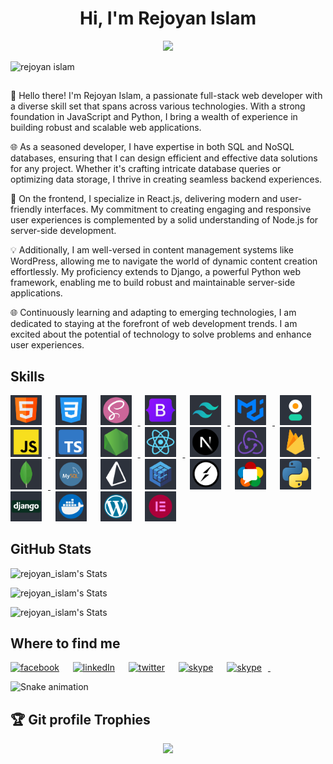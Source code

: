 <h1 align="center">Hi, I'm Rejoyan Islam</h1>

<p align="center">
  <a href="https://git.io/typing-svg"><img src="https://readme-typing-svg.herokuapp.com/?font=Fira+Code&pause=1000&random=false&lines=Passionate%20Self-Learner;Always%20learning%20new%20technology"></a>
</p>

<p align="left"> <img src="https://komarev.com/ghpvc/?username=RejoyanIslam&label=Profile%20views&color=0e75b6&style=flat" alt="rejoyan islam" /> </p>

<!-- https://readme-typing-svg.herokuapp.com/?lines=Passionate+Self-Learner;Always%20learning%20new%20technology&center=true&width=500&height=50 -->

<!-- tropy -->
<!-- <img src="https://github-profile-trophy.vercel.app/?username=RejoyanIslam"/> -->
<!-- batch -->
<!-- ![JavaScript](https://img.shields.io/badge/JavaScript-F7DF1E?style=flat-square&logo=javascript&logoColor=black)
![Javascript](https://img.shields.io/badge/Javascript-F0DB4F?labelColor=2e333c&logo=javascript&logoColor=F0DB4F) -->

<!-- ## Current Overview

 <ul>
  <li>Quick learner</li>
  <li>Friendly</li>
  <li>Dedicated</li>
</ul> -->

##

👋 Hello there! I'm Rejoyan Islam, a passionate full-stack web developer with a diverse skill set that spans across various technologies. With a strong foundation in JavaScript and Python, I bring a wealth of experience in building robust and scalable web applications.

🌐 As a seasoned developer, I have expertise in both SQL and NoSQL databases, ensuring that I can design efficient and effective data solutions for any project. Whether it's crafting intricate database queries or optimizing data storage, I thrive in creating seamless backend experiences.

🚀 On the frontend, I specialize in React.js, delivering modern and user-friendly interfaces. My commitment to creating engaging and responsive user experiences is complemented by a solid understanding of Node.js for server-side development.

💡 Additionally, I am well-versed in content management systems like WordPress, allowing me to navigate the world of dynamic content creation effortlessly. My proficiency extends to Django, a powerful Python web framework, enabling me to build robust and maintainable server-side applications.

🌐 Continuously learning and adapting to emerging technologies, I am dedicated to staying at the forefront of web development trends. I am excited about the potential of technology to solve problems and enhance user experiences.

## Skills

<p align="left">
      <a href="https://www.w3.org/html/"><img src='./images/HTML.png'  width="50px" style="padding-right: 10px;"   alt='html' title='HTML'/></a> &nbsp;
      <a href="https://www.w3.org/Style/CSS/"> <img src="./images/css.png"  width="50px" alt='css' style="padding-right: 10px;"   title='CSS' /></a> &nbsp;
      <a href="https://sass-lang.com/"><img src="./images/sass.png"  width="50px"  style="padding-right: 10px;"  alt='sass' title='SASS'/> </a> &nbsp;
      <a href="https://getbootstrap.com/"> <img src="./images/bootstrap.png" width="50px"  style="padding-right: 10px;"   alt='bootstrap' title='BootStrap' /></a> &nbsp;
      <a href="https://tailwindcss.com/"><img src="./images/tailwind.png" width="50px"  style="padding-right: 10px;"   alt='tailwind css' title='Tailwind CSS'/> </a> &nbsp;
      <a href="https://mui.com/"><img src="./images/mui.png" width="50px"  style="padding-right: 10px;"   alt='material ui' title='Material UI' /> </a> &nbsp;
      <a href="https://daisyui.com/"> <img src="./images/daisyui.png"  width="50px"  style="padding-right: 10px;"  alt='daisyui' title='DaisyUI'/></a> &nbsp;
      <a href="https://developer.mozilla.org/en-US/docs/Web/JavaScript"><img src="./images/js.png"  width="50px"  style="padding-right: 10px;"  alt='js' title='JavaScript'/> </a> &nbsp;
      <a href="https://www.typescriptlang.org/"> <img src="./images/ts.png"  width="50px"  style="padding-right: 10px;"  alt='redux' title='TypeScript'/></a> &nbsp;
      <a href="https://nodejs.org/en/"><img src="./images/node.png" width="50px"  style="padding-right: 10px;"   alt='node js' title='Node JS'/> </a> &nbsp;
      <a href="https://react.dev/"><img src="./images/react.png" width="50px"  style="padding-right: 10px;"   alt='react js' title='React JS' /> </a> &nbsp;
      <a href="https://nextjs.org/"> <img src="./images/nextjs.png"  width="50px" style="padding-right: 10px;"   alt='nextJs' title='NextJS'/></a> &nbsp;
      <a href="https://redux.js.org/"> <img src="./images/redux.png"  width="50px" style="padding-right: 10px;"   alt='redux' title='Redux'/></a> &nbsp;
      <a href="https://firebase.google.com/"><img src="./images/firebase.png" width="50px"  style="padding-right: 10px;"   alt='firebase' title='Firebase' /> </a> &nbsp;
      <a href="https://www.mongodb.com/"><img src="./images/mongo.png"  width="50px" style="padding-right: 10px;"   alt='mongodb' title='MongoDB'/> </a> &nbsp;
      <a href="https://www.mysql.com/"> <img src="./images/mysql.png"  width="50px"  style="padding-right: 10px;"  alt='mysql' title='MySQL'/></a> &nbsp;
      <a href="https://www.prisma.io/"> <img src="./images/prisma.png"  width="50px"  style="padding-right: 10px;"  alt='primsa' title='Prisma'/></a> &nbsp;
      <a href="https://sequelize.org/"> <img src="./images/sequelize.png"  width="50px"  style="padding-right: 10px;"  alt='sequelize' title='Sequelize'/></a> &nbsp;
      <a href="https://socket.io/"> <img src="./images/socketIo.png"  width="50px"  style="padding-right: 10px;"  alt='socketio' title='SocketIO'/></a> &nbsp;
      <a href="https://webrtc.org/"> <img src="./images/webrtc.png"  width="50px"  style="padding-right: 10px;"  alt='webrtc' title='WebRTC'/></a> &nbsp;
      <a href="https://www.python.org/"> <img src="./images/python.png"  width="50px"  style="padding-right: 10px;"  alt='redux' title='Python'/></a> &nbsp;
      <a href="https://www.djangoproject.com/"> <img src="./images/django.png"  width="50px"  style="padding-right: 10px;"  alt='django' title='Django'/></a> &nbsp;
      <a href="https://www.docker.com/"> <img src="./images/docker.png"  width="50px"  style="padding-right: 10px;"  alt='docker' title='Docker'/></a> &nbsp;
      <a href="https://wordpress.org"> <img src="./images/wordpress.png"  width="50px"  style="padding-right: 10px;"  alt='wordpress' title='WordPress'/></a> &nbsp;
      <a href="https://elementor.com/"> <img src="./images/elementor.png"  width="50px"  style="padding-right: 10px;"  alt='elementor' title='Elementor'/></a> &nbsp;

</p>

## GitHub Stats

![rejoyan_islam's Stats](https://github-readme-stats.vercel.app/api/top-langs?username=RejoyanIslam&show_icons=true&locale=en&layout=compact&theme=aura)

![rejoyan_islam's Stats](https://github-readme-stats.vercel.app/api?username=RejoyanIslam&show_icons=true&locale=en&theme=aura)

![rejoyan_islam's Stats](https://github-readme-streak-stats.herokuapp.com/?user=RejoyanIslam&theme=aura)

## Where to find me

<p align="left">
<a href="https://www.facebook.com/rej0yanislam/"><img src="https://img.shields.io/badge/facebook-0866ff?style=flat-square&logo=facebook&logoColor=white" style="padding-right: 10px;"   height="25px" alt="facebook" title="Facebook"></a> &nbsp;
<a href="https://www.linkedin.com/in/rej0yanislam/"><img src="https://img.shields.io/badge/linkedIn-0077b5?style=flat-square&logo=linkedin&logoColor=white" style="padding-right: 10px;"  height="25px" alt="linkedIn" title="LinkedIn"></a> &nbsp;
<a href="https://twitter.com/rej0yanislam"><img src="https://img.shields.io/badge/twitter-1d9bf0?style=flat-square&logo=twitter&logoColor=white" style="padding-right: 10px;display:inline;" height="25px" alt="twitter" title="Twitter"></a> &nbsp;
<a href="https://join.skype.com/invite/puxgViZihWnh"><img src="https://img.shields.io/badge/skype-0098d5?style=flat-square&logo=skype&logoColor=white" style="padding-right: 10px;display:inline;"  height="25px" alt="skype" title="Skype"></a> &nbsp;
<a href="https://discord.com/users/788296371991478312"><img src="https://img.shields.io/badge/discord-5562ea?style=flat-square&logo=discord&logoColor=white" style="padding-right: 10px;display:inline;"  height="25px" alt="skype" title="Discord"> </a> &nbsp;
<!-- <span href="tel:+8801568816822" target="_blank" ><img src="./images/banner/whatsapp.png" style="padding-right: 10px;display:inline;" width="60px" alt="whatsApp" title="+8801568816822"></span> -->
</p>

![Snake animation](https://github.com/RejoyanIslam/RejoyanIslam/blob/output/github-contribution-grid-snake.svg)

## :trophy: Git profile Trophies

<p align="center"><img src="https://github-profile-trophy.vercel.app/?username=RejoyanIslam"/> </p>
